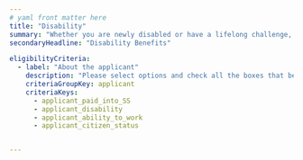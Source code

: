```yaml
---
# yaml front matter here
title: "Disability"
summary: "Whether you are newly disabled or have a lifelong challenge, assistance may be available, including financial help."
secondaryHeadline: "Disability Benefits"

eligibilityCriteria:
  - label: "About the applicant"
    description: "Please select options and check all the boxes that best describe you (the person who will be applying for benefits)."
    criteriaGroupKey: applicant
    criteriaKeys:
      - applicant_paid_into_SS
      - applicant_disability
      - applicant_ability_to_work
      - applicant_citizen_status


---
```

